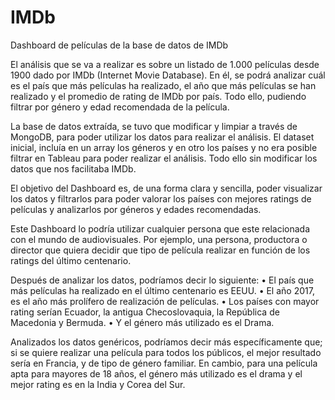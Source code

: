 # IMDb
Dashboard de películas de la base de datos de IMDb

El análisis que se va a realizar es sobre un listado de 1.000 películas desde 1900 dado por IMDb (Internet Movie Database). En él, se podrá analizar cuál es el país que más películas ha realizado, el año que más películas se han realizado y el promedio de rating de IMDb por país. Todo ello, pudiendo filtrar por género y edad recomendada de la película.

La base de datos extraída, se tuvo que modificar y limpiar a través de MongoDB, para poder utilizar los datos para realizar el análisis. El dataset inicial, incluía en un array los géneros y en otro los países y no era posible filtrar en Tableau para poder realizar el análisis. Todo ello sin modificar los datos que nos facilitaba IMDb.

El objetivo del Dashboard es, de una forma clara y sencilla, poder visualizar los datos y filtrarlos para poder valorar los países con mejores ratings de películas y analizarlos por géneros y edades recomendadas.

Este Dashboard lo podría utilizar cualquier persona que este relacionada con el mundo de audiovisuales. Por ejemplo, una persona, productora o director que quiera decidir que tipo de película realizar en función de los ratings del último centenario.

Después de analizar los datos, podríamos decir lo siguiente:
• El país que más películas ha realizado en el último centenario es EEUU.
• El año 2017, es el año más prolífero de realización de películas.
• Los países con mayor rating serían Ecuador, la antigua Checoslovaquia, la República de Macedonia y Bermuda.
• Y el género más utilizado es el Drama.

Analizados los datos genéricos, podríamos decir más específicamente que; si se quiere realizar una película para todos los públicos, el mejor resultado sería en Francia, y de tipo de género familiar. En cambio, para una película apta para mayores de 18 años, el género más utilizado es el drama y el mejor rating es en la India y Corea del Sur.
